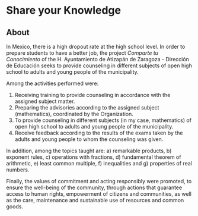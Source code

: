 # Share your Knowledge

<!--more-->

## About

In Mexico, there is a high dropout rate at the high school level. In order to prepare 
students to have a better job, the project *Comparte tu Conocimiento* of the H. Ayuntamiento 
de Atizapán de Zaragoza - Dirección de Educación seeks to provide counseling in different 
subjects of open high school to adults and young people of the municipality. 

Among the activities performed were:

1. Receiving training to provide counseling in accordance with the assigned subject matter.
2. Preparing the advisories according to the assigned subject (mathematics), coordinated 
by the Organization.
3. To provide counseling in different subjects (in my case, mathematics) of open high school 
to adults and young people of the municipality.
4. Receive feedback according to the results of the exams taken by the adults and young 
people to whom the counseling was given.

In addition, among the topics taught are: a) remarkable products, b) exponent rules, 
c) operations with fractions, d) fundamental theorem of arithmetic, e) least common 
multiple, f) inequalities and g) properties of real numbers.

Finally, the values of commitment and acting responsibly were promoted, to ensure the 
well-being of the community, through actions that guarantee access to human rights, 
empowerment of citizens and communities, as well as the care, maintenance and sustainable 
use of resources and common goods.
